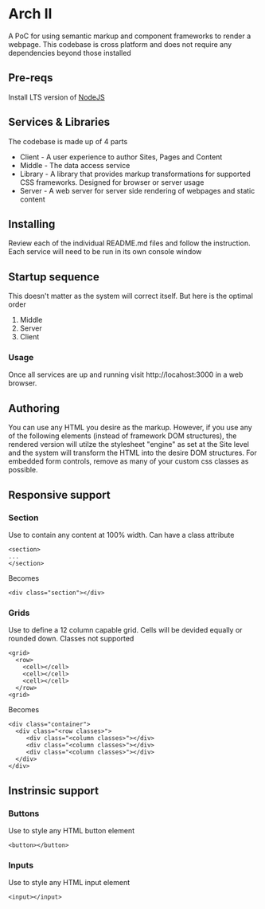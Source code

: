 # Arch II
A PoC for using semantic markup and component frameworks to render a webpage. This codebase is cross platform and does not require any dependencies beyond those installed

## Pre-reqs
Install LTS version of [NodeJS](https://nodejs.org/en/)

## Services & Libraries
The codebase is made up of 4 parts

- Client - A user experience to author Sites, Pages and Content
- Middle - The data access service
- Library - A library that provides markup transformations for supported CSS frameworks. Designed for browser or server usage
- Server - A web server for server side rendering of webpages and static content

## Installing
Review each of the individual README.md files and follow the instruction. Each service will need to be run in its own console window

## Startup sequence
This doesn't matter as the system will correct itself. But here is the optimal order

1. Middle
2. Server
3. Client

### Usage
Once all services are up and running visit http://locahost:3000 in a web browser.

## Authoring
You can use any HTML you desire as the markup. However, if you use any of the following elements (instead of framework DOM structures), the rendered version will utilze the stylesheet "engine" as set at the Site level and the system will transform the HTML into the desire DOM structures. For embedded form controls, remove as many of your custom css classes as possible.

## Responsive support

### Section
Use to contain any content at 100% width. Can have a class attribute

    <section>
    ...
    </section>

Becomes

    <div class="section"></div>

### Grids
Use to define a 12 column capable grid. Cells will be devided equally or rounded down. Classes not supported

    <grid>
      <row>
        <cell></cell>
        <cell></cell>
        <cell></cell>
      </row>
    <grid>

Becomes

    <div class="container">
      <div class="<row classes>">
         <div class="<column classes>"></div>
         <div class="<column classes>"></div>
         <div class="<column classes>"></div>
      </div>
    </div>

## Instrinsic support

### Buttons
Use to style any HTML button element

    <button></button>

### Inputs
Use to style any HTML input element

    <input></input>
